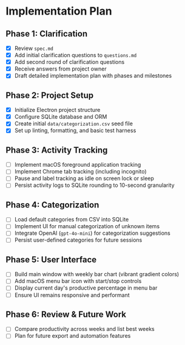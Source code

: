 # Implementation Plan

## Phase 1: Clarification
- [x] Review `spec.md`
- [x] Add initial clarification questions to `questions.md`
- [x] Add second round of clarification questions
- [x] Receive answers from project owner
- [x] Draft detailed implementation plan with phases and milestones

## Phase 2: Project Setup
- [x] Initialize Electron project structure
- [x] Configure SQLite database and ORM
- [x] Create initial `data/categorization.csv` seed file
- [x] Set up linting, formatting, and basic test harness

## Phase 3: Activity Tracking
- [ ] Implement macOS foreground application tracking
- [ ] Implement Chrome tab tracking (including incognito)
- [ ] Pause and label tracking as idle on screen lock or sleep
- [ ] Persist activity logs to SQLite rounding to 10-second granularity

## Phase 4: Categorization
- [ ] Load default categories from CSV into SQLite
- [ ] Implement UI for manual categorization of unknown items
- [ ] Integrate OpenAI (`gpt-4o-mini`) for categorization suggestions
- [ ] Persist user-defined categories for future sessions

## Phase 5: User Interface
- [ ] Build main window with weekly bar chart (vibrant gradient colors)
- [ ] Add macOS menu bar icon with start/stop controls
- [ ] Display current day's productive percentage in menu bar
- [ ] Ensure UI remains responsive and performant

## Phase 6: Review & Future Work
- [ ] Compare productivity across weeks and list best weeks
- [ ] Plan for future export and automation features
